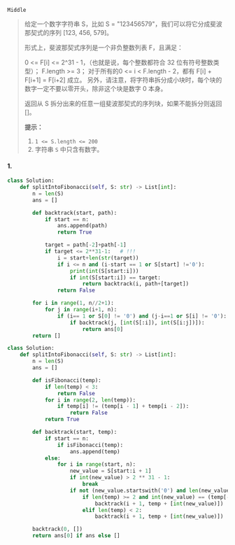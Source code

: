 `Middle`

> 给定一个数字字符串 S，比如 S = "123456579"，我们可以将它分成斐波那契式的序列 [123, 456, 579]。
>
> 形式上，斐波那契式序列是一个非负整数列表 F，且满足：
>
> 0 <= F[i] <= 2^31 - 1，（也就是说，每个整数都符合 32 位有符号整数类型）；
> F.length >= 3；
> 对于所有的0 <= i < F.length - 2，都有 F[i] + F[i+1] = F[i+2] 成立。
> 另外，请注意，将字符串拆分成小块时，每个块的数字一定不要以零开头，除非这个块是数字 0 本身。
>
> 返回从 S 拆分出来的任意一组斐波那契式的序列块，如果不能拆分则返回 []。
>
> **提示：**
>
> 1. `1 <= S.length <= 200`
> 2. 字符串 `S` 中只含有数字。

#### 1. 

```python
class Solution:
    def splitIntoFibonacci(self, S: str) -> List[int]:
        n = len(S)
        ans = []

        def backtrack(start, path):
            if start == n:
                ans.append(path)
                return True

            target = path[-2]+path[-1]
            if target <= 2**31-1:   # !!!
                i = start+len(str(target))
                if i <= n and (i-start == 1 or S[start] !='0'):
                    print(int(S[start:i]))
                    if int(S[start:i]) == target:
                        return backtrack(i, path+[target])
                return False

        for i in range(1, n//2+1):
            for j in range(i+1, n):
                if (i== 1 or S[0] != '0') and (j-i==1 or S[i] != '0'):
                    if backtrack(j, [int(S[:i]), int(S[i:j])]):
                        return ans[0]
        return []
```



```python
class Solution:
    def splitIntoFibonacci(self, S: str) -> List[int]:
        n = len(S)
        ans = []

        def isFibonacci(temp):
            if len(temp) < 3:
                return False
            for i in range(2, len(temp)):
                if temp[i] != (temp[i - 1] + temp[i - 2]):
                    return False
            return True

        def backtrack(start, temp):
            if start == n:
                if isFibonacci(temp):
                    ans.append(temp)
            else:
                for i in range(start, n):
                    new_value = S[start:i + 1]
                    if int(new_value) > 2 ** 31 - 1:
                        break
                    if not (new_value.startswith('0') and len(new_value) > 1):
                        if len(temp) >= 2 and int(new_value) == (temp[-1] + temp[-2]):
                            backtrack(i + 1, temp + [int(new_value)])
                        elif len(temp) < 2:
                            backtrack(i + 1, temp + [int(new_value)])

        backtrack(0, [])
        return ans[0] if ans else []
```

